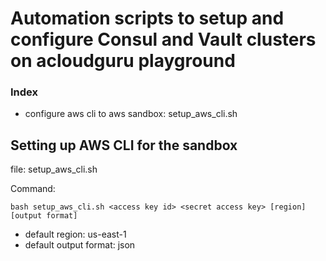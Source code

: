 # Automation scripts to setup and configure Consul and Vault clusters on acloudguru playground

### Index
- configure aws cli to aws sandbox: setup_aws_cli.sh

## Setting up AWS CLI for the sandbox
file: setup_aws_cli.sh

Command:
```
bash setup_aws_cli.sh <access key id> <secret access key> [region] [output format]
```
* default region: us-east-1
* default output format: json